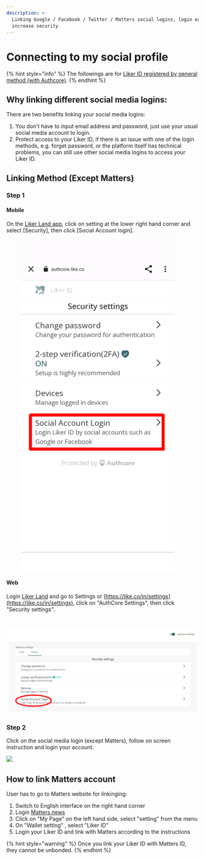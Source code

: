 ```yaml
---
description: >-
  Linking Google / Facebook / Twitter / Matters social logins, login easier and
  increase security
---
```


# Connecting to my social profile

{% hint style="info" %}
The followings are for [Liker ID registered by general method (with Authcore)](./).
{% endhint %}

## Why linking different social media logins:

There are two benefits linking your social media logins:

1. You don't have to input email address and password, just use your usual social media account to login.
2. Protect access to your Liker ID, if there is an issue with one of the login methods, e.g. forget password, or the platform itself has technical problems, you can still use other social media logins to access your Liker ID.

## Linking Method (Except Matters)

### Step 1

#### Mobile

On the [Liker Land app](../../liker-land/download.md), click on setting at the lower right hand corner and select \[Security], then click \[Social Account login].

<figure><img src="../../../.gitbook/assets/social-media-logins-mobile-en.png" alt=""><figcaption></figcaption></figure>

#### Web

Login [Liker Land](https://liker.land/) and go to Settings or [https://like.co/in/settings](https://like.co/in/settings), click on "AuthCore Settings", then click "Security settings".

<figure><img src="broken-reference" alt=""><figcaption></figcaption></figure>

![](../../../.gitbook/assets/social-media-logins-1-en.png)

### Step 2

Click on the social media login (except Matters), follow on screen instruction and login your account.

![](../../../.gitbook/assets/social-media-logins-2-en.png)

## **How to link Matters account**

User has to go to Matters website for linkinging:

1. Switch to English interface on the right hand corner
2. Login [Matters.news](https://matters.news/)
3. Click on "My Page" on the left hand side, select "setting" from the menu
4. On "Wallet setting" , select "Liker ID"
5. Login your Liker ID and link with Matters according to the instructions

{% hint style="warning" %}
Once you link your Liker ID with Matters ID, they cannot be unbonded.
{% endhint %}
